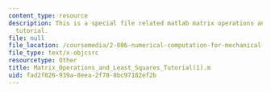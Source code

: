 ```yaml
---
content_type: resource
description: This is a special file related matlab matrix operations and least squares
  tutorial.
file: null
file_location: /coursemedia/2-086-numerical-computation-for-mechanical-engineers-fall-2014/fad2f826939a8eea2f788bc97182ef2b_Matrix_Operations_and_Least_Squares_Tutorial_1.m
file_type: text/x-objcsrc
resourcetype: Other
title: Matrix_Operations_and_Least_Squares_Tutorial(1).m
uid: fad2f826-939a-8eea-2f78-8bc97182ef2b
---
```

